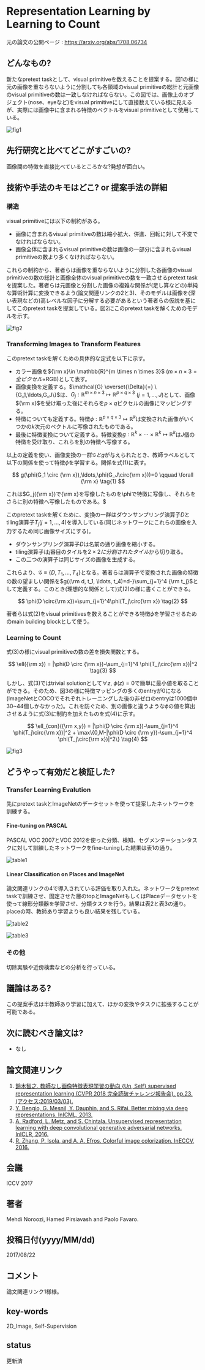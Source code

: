 # Representation Learning by Learning to Count

元の論文の公開ページ : https://arxiv.org/abs/1708.06734

## どんなもの?
新たなpretext taskとして、visual primitiveを数えることを提案する。図1の様に元の画像を重ならないように分割しても各領域のvisual primitiveの総計と元画像のvisual primitiveの数は一致しなければならない。この図では、画像上のオブジェクト(nose、eyeなど)をvisual primitiveにして直接数えている様に見えるが、実際には画像中に含まれる特徴のベクトルをvisual primitiveとして使用している。

![fig1](img/RLbLtC/fig1.png)

## 先行研究と比べてどこがすごいの?
画像間の特徴を直接比べているところかな?発想が面白い。

## 技術や手法のキモはどこ? or 提案手法の詳細
### 構造
visual primitiveには以下の制約がある。
- 画像に含まれるvisual primitiveの数は縮小拡大、併進、回転に対して不変でなければならない。
- 画像全体に含まれるvisual primitiveの数は画像の一部分に含まれるvisual primitiveの数より多くなければならない。

これらの制約から、著者らは画像を重ならないように分割した各画像のvisual primitiveの数の総計と画像全体のvisual primitiveの数を一致させるpretext taskを提案した。著者らは元画像と分割した画像の複雑な関係が(足し算などの)単純な算術計算に変換できるよう(論文関連リンクの2と3)、そのモデルは画像を(深い表現などの)高レベルな因子に分解する必要があるという著者らの仮説を基にしてこのpretext taskを提案している。図2にこのpretext taskを解くためのモデルを示す。

![fig2](img/RLbLtC/fig2.png)

### Transforming Images to Transform Features

このpretext taskを解くための具体的な定式を以下に示す。

- カラー画像を${\rm x}\in \mathbb{R}^{m \times n \times 3}$ ($m \times n \times 3 = 全ピクセル \times$RGB)として表す。
- 画像変換を定義する。$\mathcal{G} \overset{\Delta}{=} \{G_1,\ldots,G_J\}$は、$G_j:\mathbb{R}^{m \times n \times 3} \mapsto \mathbb{R}^{p \times q \times 3}$ $(j=1,\ldots,J)$として、画像${\rm x}$を受け取った後にそれらを$p \times q$ピクセルの画像にマッピングする。
- 特徴についても定義する。特徴$\phi:\mathbb{R}^{p \times q \times 3} \mapsto \mathbb{R}^k$は変換された画像がいくつかの$k$次元のベクトルに写像されたものである。
- 最後に特徴変換について定義する。特徴変換$g:\mathbb{R}^k\times \cdots \times \mathbb{R}^k \mapsto \mathbb{R}^k$は$J$個の特徴を受け取り、これらを別の特徴へ写像する。

以上の定義を使い、画像変換の一群$\mathcal{G}とg$が与えられたとき、教師ラベルとして以下の関係を使って特徴$\phi$を学習する。関係を式(1)に表す。

$$
g(\phi(G_1 \circ {\rm x}),\ldots,\phi(G_J\circ{\rm x}))=0 \qquad \forall {\rm x} \tag{1}
$$

これは$G_j({\rm x})で{\rm x}を写像したものを\phiで特徴に写像し、それらをさらに別の特徴へ写像したものである。$

このpretext taskを解くために、変換の一群はダウンサンプリング演算子$D$とtiling演算子$T_j$($j=1,\ldots,4$)を導入している(同じネットワークにこれらの画像を入力するため同じ画像サイズにする)。

- ダウンサンプリング演算子$D$は名前の通り画像を縮小する。
- tiling演算子は$j$番目のタイルを$2\times 2に分割されたタイル$から切り取る。
- この二つの演算子は同じサイズの画像を生成する。

これらより、$\mathcal{G}\equiv\{D,T_1,\ldots,T_4\}$となる。著者らは演算子で変換された画像の特徴の数の望ましい関係を$g{(\rm d, t_1, \ldots, t_4)=d-}\sum_{j=1}^4 {\rm t_j}$として定義する。このとき(理想的な関係として)式(2)の様に書くことができる。

$$
\phi(D \circ{\rm x})=\sum_{j=1}^4\phi(T_j\circ{\rm x}) \tag{2}
$$

著者らは式(2)をvisual primitivesを数えることができる特徴$\phi$を学習させるためのmain building blockとして使う。

### Learning to Count
式(3)の様にvisual primitiveの数の差を損失関数とする。

$$
\ell({\rm x}) = |\phi(D \circ {\rm x})-\sum_{j=1}^4 \phi(T_j\circ{\rm x})|^2 \tag{3}
$$

しかし、式(3)ではtrivial solutionとして$\forall z, \ \phi(z)=0$で簡単に最小値を取ることができる。そのため、図3の様に特徴マッピングの多くのentryが0になる(ImageNetとCOCOでそれぞれトレーニングした後の非ゼロのentryは1000個中30~44個しかなかった)。これを防ぐため、別の画像と違うような$\phi$の値を算出させるように式(3)に制約を加えたものを式(4)に示す。

$$
\ell_{con}({\rm x,y}) = |\phi(D \circ {\rm x})-\sum_{j=1}^4 \phi(T_j\circ{\rm x})|^2 + \max\{0,M-|\phi(D \circ {\rm y})-\sum_{j=1}^4 \phi(T_j\circ{\rm x})|^2\} \tag{4}
$$

![fig3](img/RLbLtC/fig3.png)

## どうやって有効だと検証した?
### Transfer Learning Evalution
先にpretext taskとImageNetのデータセットを使って提案したネットワークを訓練する。

#### Fine-tuning on PASCAL
PASCAL VOC 2007とVOC 2012を使った分類、検知、セグメンテーションタスクに対して訓練したネットワークをfine-tuningした結果は表1の通り。

![table1](img/RLbLtC/table1.png)

#### Linear Classification on Places and ImageNet
論文関連リンクの4で導入されている評価を取り入れた。ネットワークをpretext taskで訓練させ、固定させた層のtopとImageNetもしくはPlaceデータセットを使って線形分類器を学習させ、分類タスクを行う。結果は表2と表3の通り。placeの時、教師あり学習よりも良い結果を残している。

![table2](img/RLbLtC/table2.png)

![table3](img/RLbLtC/table3.png)

### その他
切除実験や近傍検索などの分析を行っている。

## 議論はある?
この提案手法は半教師あり学習に加えて、ほかの変換やタスクに拡張することが可能である。

## 次に読むべき論文は?
- なし

## 論文関連リンク
1. [鈴木智之. 教師なし画像特徴表現学習の動向 {Un, Self} supervised representation learning (CVPR 2018 完全読破チャレンジ報告会). pp.23. (アクセス:2019/03/03).](https://www.slideshare.net/cvpaperchallenge/un-self-supervised-representation-learning-cvpr-2018)
1. [Y. Bengio, G. Mesnil, Y. Dauphin, and S. Rifai. Better mixing via deep representations. InICML, 2013.](https://arxiv.org/abs/1207.4404)
2. [A. Radford, L. Metz, and S. Chintala. Unsupervised representation learning with deep convolutional generative adversarial networks. InICLR, 2016.](https://arxiv.org/abs/1511.06434)
4. [R. Zhang, P. Isola, and A. A. Efros. Colorful image colorization. InECCV, 2016.](https://arxiv.org/abs/1603.08511)


## 会議
ICCV 2017

## 著者
Mehdi Noroozi, Hamed Pirsiavash and Paolo Favaro.

## 投稿日付(yyyy/MM/dd)
2017/08/22

## コメント
論文関連リンク1様様。

## key-words
2D_Image, Self-Supervision

## status
更新済